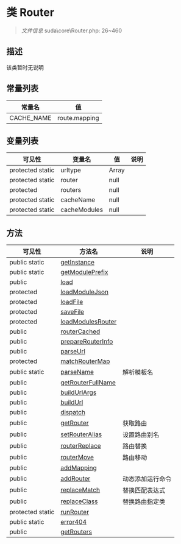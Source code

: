 #  类 Router

> *文件信息* suda\core\Router.php: 26~460



## 描述

该类暂时无说明


## 常量列表
| 常量名  |  值|
|--------|----|
|CACHE_NAME | route.mapping | 





## 变量列表
| 可见性 |  变量名  |  值| 说明 |
|--------|----|---|---|
| protected static  | urltype | Array | | 
| protected static  | router | null | | 
| protected   | routers | null | | 
| protected static  | cacheName | null | | 
| protected static  | cacheModules | null | | 



## 方法


| 可见性 | 方法名 | 说明 |
|--------|-------|------|
| public static|[getInstance](Router/getInstance.md) |  |
| public static|[getModulePrefix](Router/getModulePrefix.md) |  |
| public |[load](Router/load.md) |  |
| protected |[loadModuleJson](Router/loadModuleJson.md) |  |
| protected |[loadFile](Router/loadFile.md) |  |
| protected |[saveFile](Router/saveFile.md) |  |
| protected |[loadModulesRouter](Router/loadModulesRouter.md) |  |
| public |[routerCached](Router/routerCached.md) |  |
| public |[prepareRouterInfo](Router/prepareRouterInfo.md) |  |
| public |[parseUrl](Router/parseUrl.md) |  |
| protected |[matchRouterMap](Router/matchRouterMap.md) |  |
| public static|[parseName](Router/parseName.md) | 解析模板名 |
| public |[getRouterFullName](Router/getRouterFullName.md) |  |
| public |[buildUrlArgs](Router/buildUrlArgs.md) |  |
| public |[buildUrl](Router/buildUrl.md) |  |
| public |[dispatch](Router/dispatch.md) |  |
| public |[getRouter](Router/getRouter.md) | 获取路由 |
| public |[setRouterAlias](Router/setRouterAlias.md) | 设置路由别名 |
| public |[routerReplace](Router/routerReplace.md) | 路由替换 |
| public |[routerMove](Router/routerMove.md) | 路由移动 |
| public |[addMapping](Router/addMapping.md) |  |
| public |[addRouter](Router/addRouter.md) | 动态添加运行命令 |
| public |[replaceMatch](Router/replaceMatch.md) | 替换匹配表达式 |
| public |[replaceClass](Router/replaceClass.md) | 替换路由指定类 |
| protected static|[runRouter](Router/runRouter.md) |  |
| public static|[error404](Router/error404.md) |  |
| public |[getRouters](Router/getRouters.md) |  |

